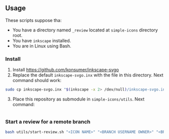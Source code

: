 ## Usage

These scripts suppose tha:

- You have a directory named `_review` located at `simple-icons` directory root.
- You have `inkscape` installed.
- You are in Linux using Bash.

### Install

1. Install https://github.com/konsumer/inkscape-svgo
2. Replace the default `inkscape-svgo.inx` with the file in this directory.
 Next command should work:

```bash
sudo cp inkscape-svgo.inx "$(inkscape -x 2> /dev/null)/inkscape-svgo.inx"
```
3. Place this repository as submodule in `simple-icons/utils`. Next command:
```

```

### Start a review for a remote branch

```bash
bash utils/start-review.sh "<ICON NAME>" "<BRANCH USERNAME OWNER>" "<BRANCH NAME>"
```

